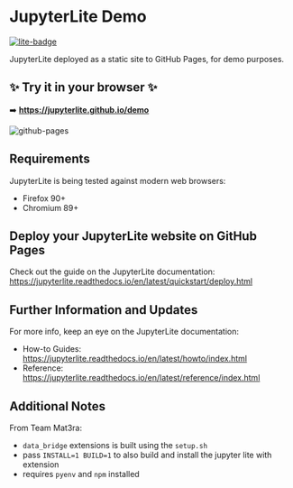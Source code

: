 # JupyterLite Demo

[![lite-badge](https://jupyterlite.rtfd.io/en/latest/_static/badge.svg)](https://jupyterlite.github.io/demo)

JupyterLite deployed as a static site to GitHub Pages, for demo purposes.

## ✨ Try it in your browser ✨

➡️ **https://jupyterlite.github.io/demo**

![github-pages](https://user-images.githubusercontent.com/591645/120649478-18258400-c47d-11eb-80e5-185e52ff2702.gif)

## Requirements

JupyterLite is being tested against modern web browsers:

-   Firefox 90+
-   Chromium 89+

## Deploy your JupyterLite website on GitHub Pages

Check out the guide on the JupyterLite documentation: https://jupyterlite.readthedocs.io/en/latest/quickstart/deploy.html

## Further Information and Updates

For more info, keep an eye on the JupyterLite documentation:

-   How-to Guides: https://jupyterlite.readthedocs.io/en/latest/howto/index.html
-   Reference: https://jupyterlite.readthedocs.io/en/latest/reference/index.html

## Additional Notes

From Team Mat3ra:

-   `data_bridge` extensions is built using the `setup.sh`
-   pass `INSTALL=1 BUILD=1` to also build and install the jupyter lite with extension
-   requires `pyenv` and `npm` installed
